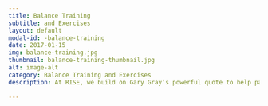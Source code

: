 ```yaml
---
title: Balance Training
subtitle: and Exercises
layout: default
modal-id: -balance-training
date: 2017-01-15
img: balance-training.jpg
thumbnail: balance-training-thumbnail.jpg
alt: image-alt
category: Balance Training and Exercises
description: At RISE, we build on Gary Gray’s powerful quote to help patients achieve improved balance throughout their journey of self evolution. Balance training benefits patients by decreasing fall risk, developing confidence in daily activities, increasing energy efficiency, reducing likelihood of injury, eliminating consequences of compensations, and increasing speed, strength, and power during athletic activities.

---
```

